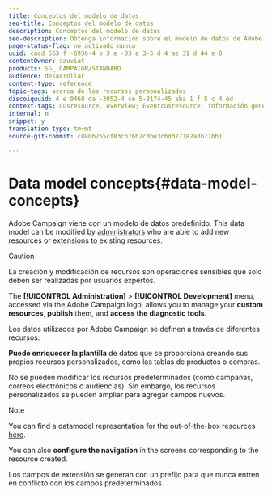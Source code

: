 ```yaml
---
title: Conceptos del modelo de datos
seo-title: Conceptos del modelo de datos
description: Conceptos del modelo de datos
seo-description: Obtenga información sobre el modelo de datos de Adobe Campaign y cómo modificarlo.
page-status-flag: no activado nunca
uuid: cacd 563 f -6936-4 b 3 e -83 e 3-5 d 4 ae 31 d 44 e 8
contentOwner: sauviat
products: SG_ CAMPAIGN/STANDARD
audience: desarrollar
content-type: reference
topic-tags: acerca de los recursos personalizados
discoiquuid: 4 e 0468 da -3052-4 ce 5-8174-45 aba 1 f 5 c 4 ed
context-tags: Cusresource, overview; Eventcusresource, información general
internal: n
snippet: y
translation-type: tm+mt
source-git-commit: c880b265cf83cb76b2cdbe3cbdd77182adb71bb1

---
```



# Data model concepts{#data-model-concepts}

Adobe Campaign viene con un modelo de datos predefinido. This data model can be modified by [administrators](../../administration/using/types-of-users.md#functional-administrators) who are able to add new resources or extensions to existing resources.

>[!CAUTION]
>
>La creación y modificación de recursos son operaciones sensibles que solo deben ser realizadas por usuarios expertos.

The **[!UICONTROL Administration]** &gt; **[!UICONTROL Development]** menu, accessed via the Adobe Campaign logo, allows you to manage your **custom resources**, **publish** them, and **access the diagnostic tools**.

Los datos utilizados por Adobe Campaign se definen a través de diferentes recursos.

**Puede enriquecer la plantilla** de datos que se proporciona creando sus propios recursos personalizados, como las tablas de productos o compras.

No se pueden modificar los recursos predeterminados (como campañas, correos electrónicos o audiencias). Sin embargo, los recursos personalizados se pueden ampliar para agregar campos nuevos.

>[!NOTE]
>
>You can find a datamodel representation for the out-of-the-box resources [here](https://docs.campaign.adobe.com/doc/standard/en/datamodel/datamodel.html).

You can also **configure the navigation** in the screens corresponding to the resource created.

Los campos de extensión se generan con un prefijo para que nunca entren en conflicto con los campos predeterminados.
